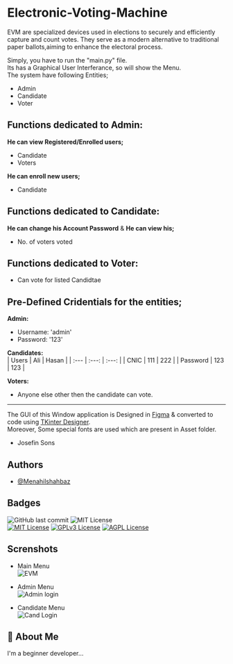 # Electronic-Voting-Machine
EVM are specialized devices used in elections to securely and efficiently capture and count votes. They serve as a modern alternative to traditional paper ballots,aiming to enhance the electoral process.

Simply, you have to run the "main.py" file. <br>
Its has a Graphical User Interferance, so will show the Menu. <br>
The system have following Entities;
- Admin
- Candidate
- Voter
   
## Functions dedicated to Admin: <br>
**He can view Registered/Enrolled users;**
- Candidate
- Voters  <br>

**He can enroll new users;**
- Candidate

## Functions dedicated to Candidate: <br>
**He can change his Account Password** & 
**He can view his;**
- No. of voters voted <br>

## Functions dedicated to Voter: <br>
- Can vote for listed Candidtae

## Pre-Defined Cridentials for the entities;

**Admin:** <br>
- Username: 'admin'
- Password: '123' <br>

**Candidates:** <br>
| Users     | Ali     | Hasan     |
| :---      |   :---:   |      :---: |
| CNIC  | 111     | 222 |
| Password  | 123       | 123   |

**Voters:** <br>
- Anyone else other then the candidate can vote.

-----------------------------------------------------------------------------
The GUI of this Window application is Designed in 
[Figma](https://www.figma.com) & converted to code using [TKinter Designer](https://github.com/ParthJadhav/Tkinter-Designer). <br>
Moreover, Some special fonts are used which are present in Asset folder.
- Josefin Sons   <br>

## Authors

- [@Menahilshahbaz](https://github.com/Menahilshahbaz)

## Badges
![GitHub last commit](https://img.shields.io/github/last-commit/itstayyabniazi/Electronic-Voting-Machine)
![MIT License](https://img.shields.io/badge/Version-0.5-blue) <br>
[![MIT License](https://img.shields.io/badge/License-MIT-green.svg)](https://choosealicense.com/licenses/mit/)
[![GPLv3 License](https://img.shields.io/badge/License-GPL%20v3-yellow.svg)](https://opensource.org/licenses/)
[![AGPL License](https://img.shields.io/badge/license-AGPL-blue.svg)](http://www.gnu.org/licenses/agpl-3.0)


## Screnshots
 - Main Menu <br>
 ![EVM](https://github.com/itstayyabniazi/Electronic-Voting-Machine/assets/145628010/7195e07c-8643-401b-b01f-9b4560c4c90a)

- Admin Menu <br>
 ![Admin login](https://github.com/itstayyabniazi/Electronic-Voting-Machine/assets/145628010/62b28d3c-3898-4de2-9f5a-ecdf2cb0e3dc)

- Candidate Menu <br>
 ![Cand Login](https://github.com/itstayyabniazi/Electronic-Voting-Machine/assets/145628010/a448e8cb-da7b-4be0-9a8d-d19efb5e09f1)

## 🚀 About Me
I'm a beginner developer...

